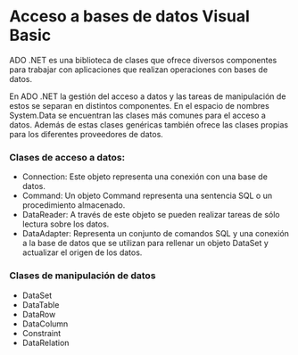 <h1>Acceso a bases de datos Visual Basic</h1>
<p>ADO .NET es una biblioteca de clases que ofrece diversos componentes para trabajar con aplicaciones que realizan operaciones con bases de datos.</p>
<p>En ADO .NET la gestión del acceso a datos y las tareas de manipulación de estos se separan en distintos componentes. En el espacio de nombres System.Data se encuentran las clases más comunes para el acceso a datos. Además de estas clases genéricas también ofrece las clases propias para los diferentes proveedores de datos.</p>
<h3><strong>Clases de acceso a datos:</strong> </h3>
<ul>
  <li>Connection: Este objeto representa una conexión con una base de datos.</li>
  <li>Command: Un objeto Command representa una sentencia SQL o un procedimiento almacenado.</li>
  <li>DataReader: A través de este objeto se pueden realizar tareas de sólo lectura sobre los datos.</li>
  <li>DataAdapter: Representa un conjunto de comandos SQL y una conexión a la base de datos que se utilizan para rellenar un objeto DataSet y actualizar el origen de los datos.</li>
</ul>
<h3><strong>Clases de manipulación de datos</strong></h3>
<ul>
<li>DataSet</li>
  <li>DataTable</li>
  <li>DataRow</li>
  <li>DataColumn</li>
  <li>Constraint</li>
  <li>DataRelation</li>
</ul>
